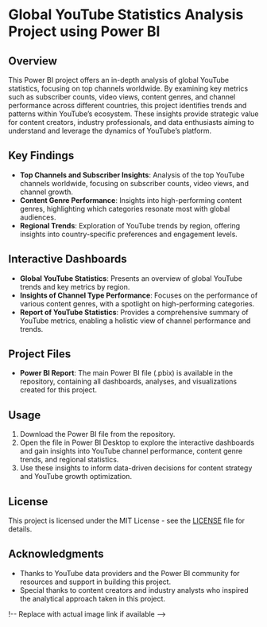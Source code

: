 
# Global YouTube Statistics Analysis Project using Power BI

## Overview
This Power BI project offers an in-depth analysis of global YouTube statistics, focusing on top channels worldwide. By examining key metrics such as subscriber counts, video views, content genres, and channel performance across different countries, this project identifies trends and patterns within YouTube’s ecosystem. These insights provide strategic value for content creators, industry professionals, and data enthusiasts aiming to understand and leverage the dynamics of YouTube’s platform.

## Key Findings
- **Top Channels and Subscriber Insights**: Analysis of the top YouTube channels worldwide, focusing on subscriber counts, video views, and channel growth.
- **Content Genre Performance**: Insights into high-performing content genres, highlighting which categories resonate most with global audiences.
- **Regional Trends**: Exploration of YouTube trends by region, offering insights into country-specific preferences and engagement levels.

## Interactive Dashboards
- **Global YouTube Statistics**: Presents an overview of global YouTube trends and key metrics by region.
- **Insights of Channel Type Performance**: Focuses on the performance of various content genres, with a spotlight on high-performing categories.
- **Report of YouTube Statistics**: Provides a comprehensive summary of YouTube metrics, enabling a holistic view of channel performance and trends.

## Project Files
- **Power BI Report**: The main Power BI file (.pbix) is available in the repository, containing all dashboards, analyses, and visualizations created for this project.

## Usage
1. Download the Power BI file from the repository.
2. Open the file in Power BI Desktop to explore the interactive dashboards and gain insights into YouTube channel performance, content genre trends, and regional statistics.
3. Use these insights to inform data-driven decisions for content strategy and YouTube growth optimization.

## License
This project is licensed under the MIT License - see the [LICENSE](LICENSE) file for details.

## Acknowledgments
- Thanks to YouTube data providers and the Power BI community for resources and support in building this project.
- Special thanks to content creators and industry analysts who inspired the analytical approach taken in this project.

!-- Replace with actual image link if available -->
